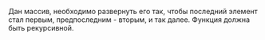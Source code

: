 Дан массив, необходимо развернуть его так, чтобы последний элемент стал первым, предпоследним - вторым, и так далее.
Функция должна быть рекурсивной.


